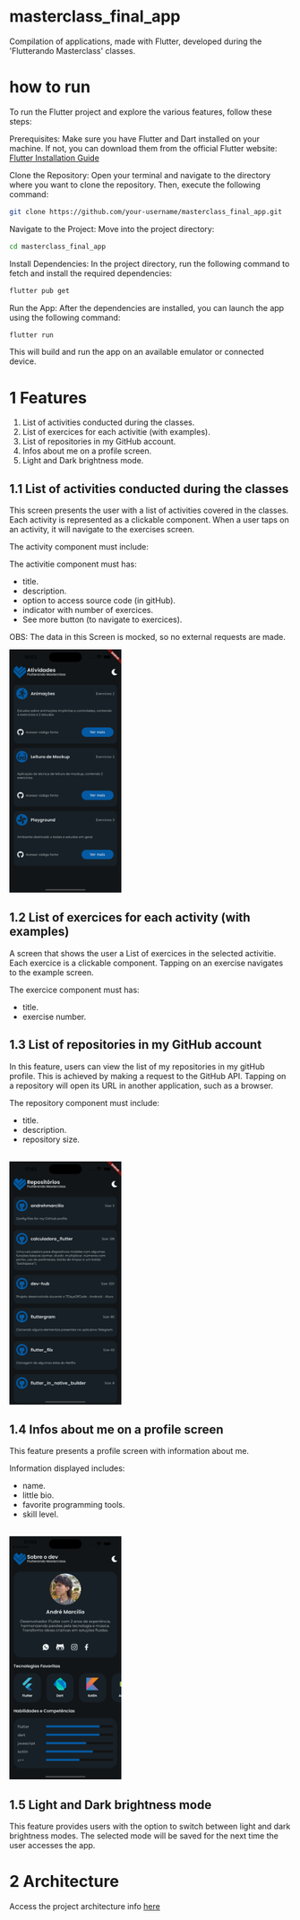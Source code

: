 # masterclass_final_app

Compilation of applications, made with Flutter, developed during the 'Flutterando Masterclass' classes.

# how to run

To run the Flutter project and explore the various features, follow these steps:

Prerequisites: Make sure you have Flutter and Dart installed on your machine. If not, you can download them from the official Flutter website: [Flutter Installation Guide](https://docs.flutter.dev/get-started/install)

Clone the Repository: Open your terminal and navigate to the directory where you want to clone the repository. Then, execute the following command:

```bash
git clone https://github.com/your-username/masterclass_final_app.git
```
Navigate to the Project: Move into the project directory:

```bash
cd masterclass_final_app
```

Install Dependencies: In the project directory, run the following command to fetch and install the required dependencies:

```bash
flutter pub get
```

Run the App: After the dependencies are installed, you can launch the app using the following command:

```bash
flutter run
```

This will build and run the app on an available emulator or connected device.

# 1 Features

1. List of activities conducted during the classes.
2. List of exercices for each activitie (with examples).
3. List of repositories in my GitHub account.
4. Infos about me on a profile screen.
5. Light and Dark brightness mode.

## 1.1 List of activities conducted during the classes

This screen presents the user with a list of activities covered in the classes. Each activity is represented as a clickable component. When a user taps on an activity, it will navigate to the exercises screen.

The activity component must include:

The activitie component must has: 
- title.
- description.
- option to access source code (in gitHub).
- indicator with number of exercices.
- See more button (to navigate to exercices).

OBS: The data in this Screen is mocked, so no external requests are made.

<img src="./screenshots/activity_page_screenshot.png" width="200"/>

## 1.2 List of exercices for each activity (with examples)

A screen that shows the user a List of exercices in the selected activitie. Each exercice is a clickable component. Tapping on an exercise navigates to the example screen.

The exercice component must has: 
- title.
- exercise number.

## 1.3 List of repositories in my GitHub account

In this feature, users can view the list of my repositories in my gitHub profile. This is achieved by making a request to the GitHub API. Tapping on a repository will open its URL in another application, such as a browser.

The repository component must include:
- title.
- description.
- repository size.

<br />

<img src="./screenshots/github_repos_page_screenshot.png" width="200"/>

## 1.4 Infos about me on a profile screen

This feature presents a profile screen with information about me.

Information displayed includes:
- name.
- little bio.
- favorite programming tools.
- skill level.

<br />

<img src="./screenshots/profile_page_screenshot.png" width="200"/>

## 1.5 Light and Dark brightness mode

This feature provides users with the option to switch between light and dark brightness modes. The selected mode will be saved for the next time the user accesses the app.

# 2 Architecture

Access the project architecture info [here](./ARCHITECTURE.md)